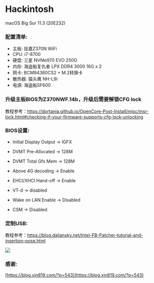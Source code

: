 # Hackintosh

macOS Big Sur 11.3 (20E232)

### 配置清单:

- 主板: 技嘉Z370N WiFi
- CPU: i7-8700
- 硬盘: 三星 NVMe970 EVO 250G
- 内存: 海盗船复仇者 LPX DDR4 3000 16G x 2
- 网卡: BCM94360CS2 + M.2转换卡
- 散热器: 猫头鹰 NH-L9i
- 电源: 海盗船SF600

### 升级主板BIOS为Z370NWF.14b，升级后需要解锁CFG lock

教程参考：https://dortania.github.io/OpenCore-Post-Install/misc/msr-lock.html#checking-if-your-firmware-supports-cfg-lock-unlocking


### BIOS设置:

- Initial Display Output -> IGFX
- DVMT Pre-Allocated -> 128M
- DVMT Total Gfx Mem -> 128M

- Above 4G decoding	-> Enable
- EHCI/XHCI Hand-off -> Enable

- VT-d -> disabled
- Wake on LAN Enable -> Disabled
- CSM -> Disabled

### 定制USB:

教程参考：https://blog.daliansky.net/Intel-FB-Patcher-tutorial-and-insertion-pose.html

![](usb.png)


### 感谢:

[https://blog.xjn819.com/?p=543](https://blog.xjn819.com/?p=543)

